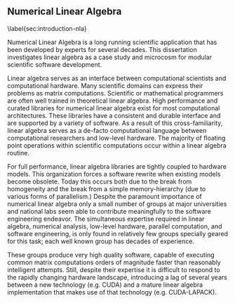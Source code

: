 
Numerical Linear Algebra
------------------------

\label{sec:introduction-nla}

Numerical Linear Algebra is a long running scientific application that has been developed by experts for several decades.  This dissertation investigates linear algebra as a case study and microcosm for modular scientific software development.

Linear algebra serves as an interface between computational scientists and computational hardware.  Many scientific domains can express their problems as matrix computations.  Scientific or mathematical programmers are often well trained in theoretical linear algebra.  High performance and curated libraries for numerical linear algebra exist for most computational architectures.  These libraries have a consistent and durable interface and are supported by a variety of software.  As a result of this cross-familiarity, linear algebra serves as a de-facto computational language between computational researchers and low-level hardware.  The majority of floating point operations within scientific computations occur within a linear algebra routine.

For full performance, linear algebra libraries are tightly coupled to hardware models.  This organization forces a software rewrite when existing models become obsolete.  Today this occurs both due to the break from homogeneity and the break from a simple memory-hierarchy (due to various forms of parallelism.)  Despite the paramount importance of numerical linear algebra only a small number of groups at major universities and national labs seem able to contribute meaningfully to the software engineering endeavor.  The simultaneous expertise required in linear algebra, numerical analysis, low-level hardware, parallel computation, and software engineering, is only found in relatively few groups specially geared for this task; each well known group has decades of experience.

These groups produce very high quality software, capable of executing common matrix computations orders of magnitude faster than reasonably intelligent attempts.  Still, despite their expertise it is difficult to respond to the rapidly changing hardware landscape, introducing a lag of several years between a new technology (e.g. CUDA) and a mature linear algebra implementation that makes use of that technology (e.g. CUDA-LAPACK).
